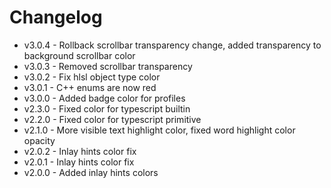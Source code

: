 # Changelog

- v3.0.4 - Rollback scrollbar transparency change, added transparency to background scrollbar color
- v3.0.3 - Removed scrollbar transparency
- v3.0.2 - Fix hlsl object type color
- v3.0.1 - C++ enums are now red
- v3.0.0 - Added badge color for profiles
- v2.3.0 - Fixed color for typescript builtin
- v2.2.0 - Fixed color for typescript primitive
- v2.1.0 - More visible text highlight color, fixed word highlight color opacity
- v2.0.2 - Inlay hints color fix
- v2.0.1 - Inlay hints color fix
- v2.0.0 - Added inlay hints colors
